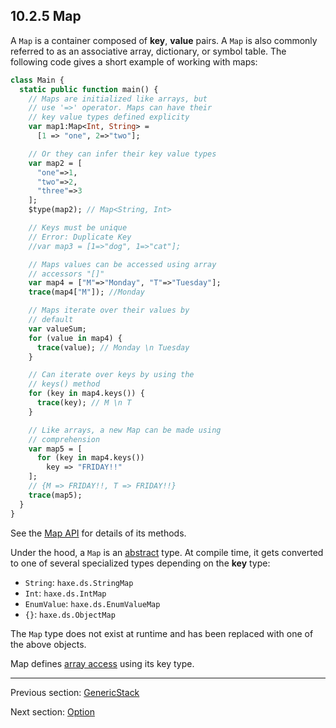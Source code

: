 ## 10.2.5 Map

A `Map` is a container composed of **key**, **value** pairs.  A `Map` is also commonly referred to as an associative array, dictionary, or symbol table. The following code gives a short example of working with maps:

```haxe
class Main {
  static public function main() {
    // Maps are initialized like arrays, but
    // use '=>' operator. Maps can have their
    // key value types defined explicity
    var map1:Map<Int, String> =
      [1 => "one", 2=>"two"];

    // Or they can infer their key value types
    var map2 = [
      "one"=>1,
      "two"=>2,
      "three"=>3
    ];
    $type(map2); // Map<String, Int>

    // Keys must be unique
    // Error: Duplicate Key
    //var map3 = [1=>"dog", 1=>"cat"];

    // Maps values can be accessed using array
    // accessors "[]"
    var map4 = ["M"=>"Monday", "T"=>"Tuesday"];
    trace(map4["M"]); //Monday

    // Maps iterate over their values by
    // default
    var valueSum;
    for (value in map4) {
      trace(value); // Monday \n Tuesday
    }

    // Can iterate over keys by using the
    // keys() method
    for (key in map4.keys()) {
      trace(key); // M \n T
    }

    // Like arrays, a new Map can be made using
    // comprehension
    var map5 = [
      for (key in map4.keys())
        key => "FRIDAY!!"
    ];
    // {M => FRIDAY!!, T => FRIDAY!!}
    trace(map5);
  }
}


```

See the [Map API](http://api.haxe.org/Map.html) for details of its methods.

Under the hood, a `Map` is an [abstract](types-abstract.md) type. At compile time, it gets converted to one of several specialized types depending on the **key** type:
* `String`: `haxe.ds.StringMap`
* `Int`: `haxe.ds.IntMap`
* `EnumValue`: `haxe.ds.EnumValueMap`
* `{}`: `haxe.ds.ObjectMap`


The `Map` type does not exist at runtime and has been replaced with one of the above objects. 

Map defines [array access](types-abstract-array-access.md) using its key type.

---

Previous section: [GenericStack](std-GenericStack.md)

Next section: [Option](std-Option.md)
